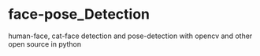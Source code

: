 # face-pose_Detection
human-face, cat-face detection and pose-detection with opencv and other open source in python
